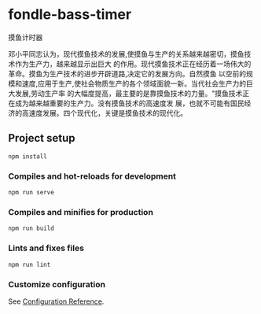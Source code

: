 # fondle-bass-timer

摸鱼计时器

邓小平同志认为，现代摸鱼技术的发展,使摸鱼与生产的关系越来越密切，摸鱼技术作为生产力，越来越显示出巨大
的作用。现代摸鱼技术正在经历着一场伟大的革命。摸鱼为生产技术的进步开辟道路,决定它的发展方向。自然摸鱼
以空前的规模和速度,应用于生产,使社会物质生产的各个领域面貌一新。当代社会生产力的巨大发展,劳动生产率
的大幅度提高，最主要的是靠摸鱼技术的力量。"摸鱼技术正在成为越来越重要的生产力。没有摸鱼技术的高速度发
展，也就不可能有国民经济的高速度发展。四个现代化，关键是摸鱼技术的现代化。

## Project setup
```
npm install
```

### Compiles and hot-reloads for development
```
npm run serve
```

### Compiles and minifies for production
```
npm run build
```

### Lints and fixes files
```
npm run lint
```

### Customize configuration
See [Configuration Reference](https://cli.vuejs.org/config/).
